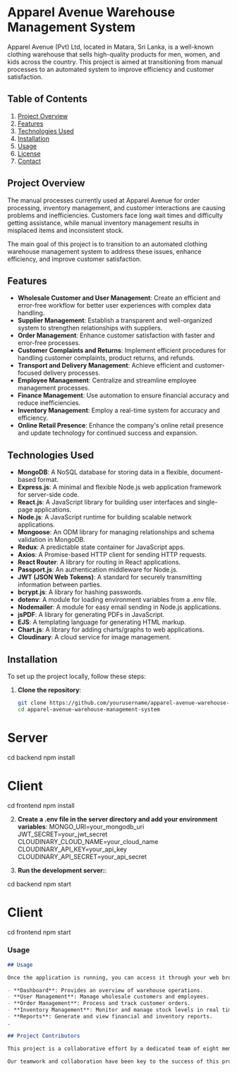 # Apparel Avenue Warehouse Management System

Apparel Avenue (Pvt) Ltd, located in Matara, Sri Lanka, is a well-known clothing warehouse that sells high-quality products for men, women, and kids across the country. This project is aimed at transitioning from manual processes to an automated system to improve efficiency and customer satisfaction.

## Table of Contents

1. [Project Overview](#project-overview)
2. [Features](#features)
3. [Technologies Used](#technologies-used)
4. [Installation](#installation)
5. [Usage](#usage)
6. [License](#license)
7. [Contact](#contact)

## Project Overview

The manual processes currently used at Apparel Avenue for order processing, inventory management, and customer interactions are causing problems and inefficiencies. Customers face long wait times and difficulty getting assistance, while manual inventory management results in misplaced items and inconsistent stock.

The main goal of this project is to transition to an automated clothing warehouse management system to address these issues, enhance efficiency, and improve customer satisfaction.

## Features

- **Wholesale Customer and User Management**: Create an efficient and error-free workflow for better user experiences with complex data handling.
- **Supplier Management**: Establish a transparent and well-organized system to strengthen relationships with suppliers.
- **Order Management**: Enhance customer satisfaction with faster and error-free processes.
- **Customer Complaints and Returns**: Implement efficient procedures for handling customer complaints, product returns, and refunds.
- **Transport and Delivery Management**: Achieve efficient and customer-focused delivery processes.
- **Employee Management**: Centralize and streamline employee management processes.
- **Finance Management**: Use automation to ensure financial accuracy and reduce inefficiencies.
- **Inventory Management**: Employ a real-time system for accuracy and efficiency.
- **Online Retail Presence**: Enhance the company's online retail presence and update technology for continued success and expansion.

## Technologies Used

- **MongoDB**: A NoSQL database for storing data in a flexible, document-based format.
- **Express.js**: A minimal and flexible Node.js web application framework for server-side code.
- **React.js**: A JavaScript library for building user interfaces and single-page applications.
- **Node.js**: A JavaScript runtime for building scalable network applications.
- **Mongoose**: An ODM library for managing relationships and schema validation in MongoDB.
- **Redux**: A predictable state container for JavaScript apps.
- **Axios**: A Promise-based HTTP client for sending HTTP requests.
- **React Router**: A library for routing in React applications.
- **Passport.js**: An authentication middleware for Node.js.
- **JWT (JSON Web Tokens)**: A standard for securely transmitting information between parties.
- **bcrypt.js**: A library for hashing passwords.
- **dotenv**: A module for loading environment variables from a .env file.
- **Nodemailer**: A module for easy email sending in Node.js applications.
- **jsPDF**: A library for generating PDFs in JavaScript.
- **EJS**: A templating language for generating HTML markup.
- **Chart.js**: A library for adding charts/graphs to web applications.
- **Cloudinary**: A cloud service for image management.

## Installation

To set up the project locally, follow these steps:

1. **Clone the repository**:
   ```bash
   git clone https://github.com/yourusername/apparel-avenue-warehouse-management-system.git
   cd apparel-avenue-warehouse-management-system
# Server
cd backend
npm install

# Client
cd frontend
npm install

2. **Create a .env file in the server directory and add your environment variables**:
MONGO_URI=your_mongodb_uri
JWT_SECRET=your_jwt_secret
CLOUDINARY_CLOUD_NAME=your_cloud_name
CLOUDINARY_API_KEY=your_api_key
CLOUDINARY_API_SECRET=your_api_secret

3. **Run the development server:**:

cd backend
npm start

# Client
cd frontend
npm start


### Usage

```markdown
## Usage

Once the application is running, you can access it through your web browser and navigate through the various features such as user management, order processing, inventory management, and more.

- **Dashboard**: Provides an overview of warehouse operations.
- **User Management**: Manage wholesale customers and employees.
- **Order Management**: Process and track customer orders.
- **Inventory Management**: Monitor and manage stock levels in real time.
- **Reports**: Generate and view financial and inventory reports.
.

## Project Contributors

This project is a collaborative effort by a dedicated team of eight members. Each team member has contributed their expertise and hard work to bring the Apparel Avenue Warehouse Management System to life. We have collectively worked on various aspects of the project, from backend development and database management to frontend design and user experience.

Our teamwork and collaboration have been key to the success of this project, and we are proud to present it as a result of our collective efforts.



